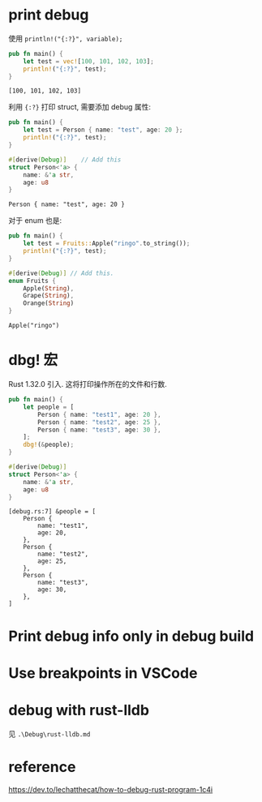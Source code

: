 
# print debug

使用 `println!("{:?}", variable);`

```rust
pub fn main() {
	let test = vec![100, 101, 102, 103];
	println!("{:?}", test);
}
```

```
[100, 101, 102, 103]
```

利用 `{:?}` 打印 struct, 需要添加 debug 属性:

```rust
pub fn main() {
	let test = Person { name: "test", age: 20 };
	println!("{:?}", test);
}

#[derive(Debug)]	// Add this
struct Person<'a> {
	name: &'a str,
	age: u8
}
```

```
Person { name: "test", age: 20 }
```

对于 enum 也是:

```rust
pub fn main() {
    let test = Fruits::Apple("ringo".to_string());
    println!("{:?}", test);
}

#[derive(Debug)] // Add this.
enum Fruits {
    Apple(String),
    Grape(String),
    Orange(String)
}
```

```
Apple("ringo")
```

# dbg! 宏

Rust 1.32.0 引入. 这将打印操作所在的文件和行数.

```rust
pub fn main() {
    let people = [
        Person { name: "test1", age: 20 },
        Person { name: "test2", age: 25 },
        Person { name: "test3", age: 30 },
    ];
    dbg!(&people);
}

#[derive(Debug)]
struct Person<'a> {
    name: &'a str,
    age: u8
}
```

```
[debug.rs:7] &people = [
    Person {
        name: "test1",
        age: 20,
    },
    Person {
        name: "test2",
        age: 25,
    },
    Person {
        name: "test3",
        age: 30,
    },
]
```

# Print debug info only in debug build


# Use breakpoints in VSCode


# debug with rust-lldb

见 `.\Debug\rust-lldb.md`


# reference

https://dev.to/lechatthecat/how-to-debug-rust-program-1c4i